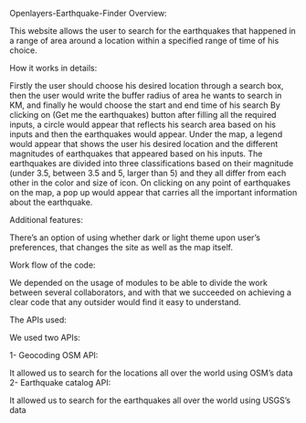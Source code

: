 Openlayers-Earthquake-Finder
Overview:

This website allows the user to search for the earthquakes that happened in a range of area around a location within a specified range of time of his choice.

How it works in details:

Firstly the user should choose his desired location through a search box, then the user would write the buffer radius of area he wants to search in KM, and finally he would choose the start and end time of his search By clicking on (Get me the earthquakes) button after filling all the required inputs, a circle would appear that reflects his search area based on his inputs and then the earthquakes would appear. Under the map, a legend would appear that shows the user his desired location and the different magnitudes of earthquakes that appeared based on his inputs. The earthquakes are divided into three classifications based on their magnitude (under 3.5, between 3.5 and 5, larger than 5) and they all differ from each other in the color and size of icon. On clicking on any point of earthquakes on the map, a pop up would appear that carries all the important information about the earthquake.

Additional features:

There’s an option of using whether dark or light theme upon user’s preferences, that changes the site as well as the map itself.

Work flow of the code:

We depended on the usage of modules to be able to divide the work between several collaborators, and with that we succeeded on achieving a clear code that any outsider would find it easy to understand.

The APIs used:

We used two APIs:

1- Geocoding OSM API:

It allowed us to search for the locations all over the world using OSM’s data
2- Earthquake catalog API:

It allowed us to search for the earthquakes all over the world using USGS’s data
